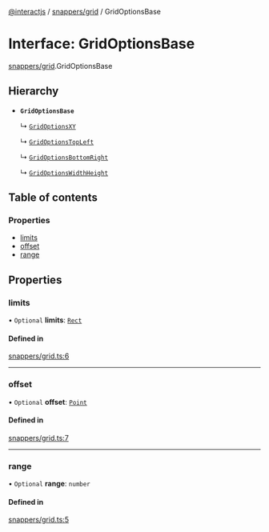 [@interactjs](../README.md) / [snappers/grid](../modules/snappers_grid.md) / GridOptionsBase

# Interface: GridOptionsBase

[snappers/grid](../modules/snappers_grid.md).GridOptionsBase

## Hierarchy

- **`GridOptionsBase`**

  ↳ [`GridOptionsXY`](snappers_grid.GridOptionsXY.md)

  ↳ [`GridOptionsTopLeft`](snappers_grid.GridOptionsTopLeft.md)

  ↳ [`GridOptionsBottomRight`](snappers_grid.GridOptionsBottomRight.md)

  ↳ [`GridOptionsWidthHeight`](snappers_grid.GridOptionsWidthHeight.md)

## Table of contents

### Properties

- [limits](snappers_grid.GridOptionsBase.md#limits)
- [offset](snappers_grid.GridOptionsBase.md#offset)
- [range](snappers_grid.GridOptionsBase.md#range)

## Properties

### limits

• `Optional` **limits**: [`Rect`](core_types.Rect.md)

#### Defined in

[snappers/grid.ts:6](https://github.com/taye/interact.js/blob/f56f1fa2/packages/@interactjs/snappers/grid.ts#L6)

___

### offset

• `Optional` **offset**: [`Point`](core_types.Point.md)

#### Defined in

[snappers/grid.ts:7](https://github.com/taye/interact.js/blob/f56f1fa2/packages/@interactjs/snappers/grid.ts#L7)

___

### range

• `Optional` **range**: `number`

#### Defined in

[snappers/grid.ts:5](https://github.com/taye/interact.js/blob/f56f1fa2/packages/@interactjs/snappers/grid.ts#L5)
